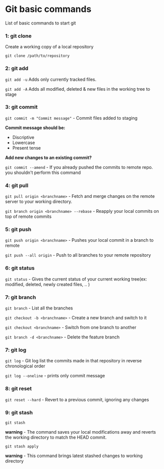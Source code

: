 # Git basic commands
List of basic commands to start git

### 1: git clone

Create a working copy of a local repository

`git clone /path/to/repository`


### 2: git add

`git add -u` Adds only currently tracked files.

`git add -A` Adds all modified, deleted & new files in the working tree to stage


### 3: git commit

`git commit -m "Commit message"` - Commit files added to staging

**Commit message should be:**

* Discriptive
* Lowercase
* Present tense

**Add new changes to an existing commit?**

`git commit --amend` - If you already pushed the commits to remote repo. you shouldn't perform this command


### 4: git pull

`git pull origin <branchname>` - Fetch and merge changes on the remote server to your working directory.

`git branch origin <branchname> --rebase` - Reapply your local commits on top of remote commits


### 5: git push

`git push origin <branchname>` - Pushes your local commit in a branch to remote

`git push --all origin` - Push to all branches to your remote repository


### 6: git status

`git status` - Gives the current status of your current working tree(ex: modified, deleted, newly created files, .. )


### 7: git branch

`git branch` - List all the branches

`git checkout -b <branchname>` - Create a new branch and switch to it

`git checkout <branchname>` - Switch from one branch to another

`git branch -d <branchname>` - Delete the feature branch


### 7: git log

`git log` - Git log list the commits made in that repository in reverse chronological order

`git log --oneline` - prints only commit message


### 8: git reset

`git reset --hard` - Revert to a previous commit, ignoring any changes


### 9: git stash

`git stash`

**warning** - The command saves your local modifications away and reverts the working directory to match the HEAD commit.

`git stash apply`

**warning** - This command brings latest stashed changes to working directory
